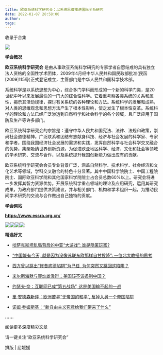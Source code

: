 ```yaml
---
title: 欧亚系统科学研究会：以系统思维推进国际关系研究
date: 2022-01-07 20:58:00
author: 
tags: 
---
```



收录于合集

![](/images/313/2.png)

  

**学会概况**

  

 **欧亚系统科学研究会**
是由从事欧亚系统科学研究的专家学者自愿结成的具有独立法人资格的全国性学术团体，2009年4月经中华人民共和国民政部批准(民函[2009]115号)正式登记成立，主管部门是中华人民共和国科学技术部。  

  

系统科学是以系统思想为中心，综合多门学科而形成的一个新的科学门类，是20世纪中叶以来发展最快的一门大的综合性科学。它着重考察各类系统的关系和属性，揭示其活动规律，探讨有关系统的各种理论和方法。系统科学的发展和成熟，对人类的思维观念和思想方法产生了根本性影响，使之发生了根本性变革。系统科学的理论和方法已经广泛渗透到自然科学和社会科学的各个领域，且广泛应用于国防及生产等许多部门。

  

欧亚系统科学研究会的宗旨是：遵守中华人民共和国宪法、法律、法规和政策，崇尚社会道德精神，广泛联系和团结有志献身科技、经济与社会发展的科学家、专家和学者，围绕我国经济社会发展的需求和实践，发挥自然科学与社会科学交叉融合的优势，集聚吸纳世界创新资源，为促进欧亚地区科学、经济、文化和社会等领域的学术研究、交流与合作，以及系统提升我国创新能力做出应有的贡献。

  

欧亚系统科学研究会会员专业背景广泛，涵盖自然科学、技术科学、社会经济和文化艺术等领域，学科交叉融合的特色十分显著。其中中国科学院院士、中国工程院院士、国际欧亚科学院和其他国家科学院院士占会员总数60%以上。研究会将进一步发挥其智力资源优势，开展系统科学重点领域的理论及应用研究，运用其研究成果，为政府部门提供决策建议，并与相关部门、机构和学术组织一起，为推动民间学术研究的交流与合作做出自己独特的贡献。

  

 **学会网站**

  

 **https://www.essra.org.cn/**

  

![](/images/313/3.png)![](/images/313/4.png)![](/images/313/5.png)![](/images/313/6.png)

  

 **精选好文**

  

  * [哈萨克斯坦乱局背后的中亚“大游戏”: 谁是隐匿玩家?](http://mp.weixin.qq.com/s?__biz=MzIwOTYzMTIyNQ==&mid=2247515118&idx=1&sn=77b59b72938db8128e28b30931cd3203&chksm=97721978a005906ead3a435ee8a7aab8936c4946c4421243eb91a9521584726301b5180a495a&scene=21#wechat_redirect)  

  * [“中国能有今天, 就是因为没像苏联东欧那样自甘投降”: 一位北大教授的思考](http://mp.weixin.qq.com/s?__biz=MzIwOTYzMTIyNQ==&mid=2247515154&idx=1&sn=bec02d9c4c1422c8c0c4676fbd46f364&chksm=97721e84a00597928e728912574d217ce0932c707f323b1db95a0e592ff17c98308e904acb00&scene=21#wechat_redirect)  

  * [西方曾以跳出“修昔底德陷阱”为己任, 为何突然又跳回这陷阱？](https://mp.weixin.qq.com/s?__biz=MzIwOTYzMTIyNQ==&mid=2247514671&idx=1&sn=ab5a7db8bbf8ceb9a5b0dbf22d0e331e&scene=21#wechat_redirect)

  * [米尔斯海默与康灿雄激辩：美国该不该遏制中国？](https://mp.weixin.qq.com/s?__biz=MzIwOTYzMTIyNQ==&mid=2247515090&idx=1&sn=6091e102121e3da0b24f2e12f52e012b&scene=21#wechat_redirect)

  * [约瑟夫·奈：互联网已成“第五战场”, 这是美国输不起的一战](https://mp.weixin.qq.com/s?__biz=MzIwOTYzMTIyNQ==&mid=2247512635&idx=1&sn=2e98d95e5ab49d24ac527bf8f0cd75de&scene=21#wechat_redirect)

  * [里·安德森新评：欧洲苦寻“无帝国的和平”, 反掉入另一个帝国陷阱](https://mp.weixin.qq.com/s?__biz=MzIwOTYzMTIyNQ==&mid=2247511831&idx=1&sn=b9792872702be808d972a24d9c55141e&scene=21#wechat_redirect)

  * [诺姆·乔姆斯基：“新自由主义究竟给我们带来了什么”](https://mp.weixin.qq.com/s?__biz=MzIwOTYzMTIyNQ==&mid=2247510148&idx=1&sn=9a2dca0f424e8e133bb89da66097a65f&scene=21#wechat_redirect)

  

 **……**

  

  

阅读更多深度精彩文章

请一键关注“欧亚系统科学研究会”

  

排版 | 屈媛媛

  

